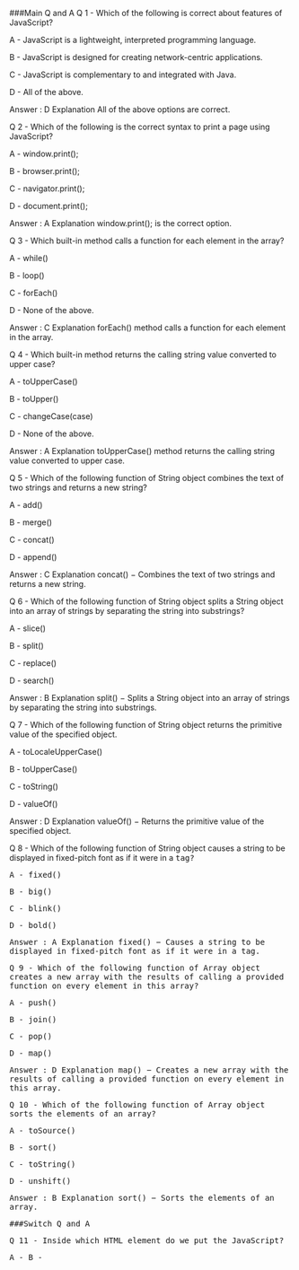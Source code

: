 ###Main Q and A
Q 1 - Which of the following is correct about features of JavaScript?

A - JavaScript is a lightweight, interpreted programming language.

B - JavaScript is designed for creating network-centric applications.

C - JavaScript is complementary to and integrated with Java.

D - All of the above.

Answer : D
Explanation
All of the above options are correct.

Q 2 - Which of the following is the correct syntax to print a page using JavaScript?

A - window.print();

B - browser.print();

C - navigator.print();

D - document.print();

Answer : A
Explanation
window.print(); is the correct option.

Q 3 - Which built-in method calls a function for each element in the array?

A - while()

B - loop()

C - forEach()

D - None of the above.

Answer : C
Explanation
forEach() method calls a function for each element in the array.

Q 4 - Which built-in method returns the calling string value converted to upper case?

A - toUpperCase()

B - toUpper()

C - changeCase(case)

D - None of the above.

Answer : A
Explanation
toUpperCase() method returns the calling string value converted to upper case.

Q 5 - Which of the following function of String object combines the text of two strings and returns a new string?

A - add()

B - merge()

C - concat()

D - append()


Answer : C
Explanation
concat() − Combines the text of two strings and returns a new string.

Q 6 - Which of the following function of String object splits a String object into an array of strings by separating the string into substrings?

A - slice()

B - split()

C - replace()

D - search()

Answer : B
Explanation
split() − Splits a String object into an array of strings by separating the string into substrings.

Q 7 - Which of the following function of String object returns the primitive value of the specified object.

A - toLocaleUpperCase()

B - toUpperCase()

C - toString()

D - valueOf()

Answer : D
Explanation
valueOf() − Returns the primitive value of the specified object.

Q 8 - Which of the following function of String object causes a string to be displayed in fixed-pitch font as if it were in a <tt> tag?

A - fixed()

B - big()

C - blink()

D - bold()

Answer : A
Explanation
fixed() − Causes a string to be displayed in fixed-pitch font as if it were in a <tt> tag.

Q 9 - Which of the following function of Array object creates a new array with the results of calling a provided function on every element in this array?

A - push()

B - join()

C - pop()

D - map()

Answer : D
Explanation
map() − Creates a new array with the results of calling a provided function on every element in this array.

Q 10 - Which of the following function of Array object sorts the elements of an array?

A - toSource()

B - sort()

C - toString()

D - unshift()

Answer : B
Explanation
sort() − Sorts the elements of an array.

###Switch Q and A

Q 11 - Inside which HTML element do we put the JavaScript?

 A - <javascript>
 B - <script>    
 C - <scripting>
 D - <js>

 Answer : B


Q 12 - What is the correct JavaScript syntax to change the content of the HTML element below?

<p id="demo">This is a demonstration.</p>

 A - document.getElement("p").innerHTML = "Hello World!";

 B - document.getElementById("demo").innerHTML = "Hello World!";

 C - document.getElementByName("p").innerHTML = "Hello World!";

 D - #demo.innerHTML = "Hello World!";

 Answer : B

Q 13 - What is the correct syntax for referring to an external script called "xxx.js"?

 A - <script name="xxx.js">

 B - <script src="xxx.js">

 C - <script href="xxx.js">

 Answer : B

Q 14 - The external JavaScript file must contain the <script> tag.

 A - False

 B - True

 Answer : A

Q 15 - How do you write "Hello World" in an alert box?

 A - msg("Hello World");

 B - alertBox("Hello World");

 C - alert("Hello World");

 D - msgBox("Hello World");

 Answer : C

Q 16 - How do you create a function in JavaScript?

 A - function = myFunction()

 B - function myFunction()

 C - function:myFunction()

 Answer : B

 Q 17 - How do you call a function named "myFunction"?

 A - call myFunction()

 B - myFunction()

 C - call function myFunction()

 Answer : B

Q 18 - How to write an IF statement in JavaScript?

 A - if i = 5

 B - if i == 5 then

 C - if i = 5 then

 D - if (i == 5)

 Answer : D

Q 19 - How to write an IF statement for executing some code if "i" is NOT equal to 5?

 A - if i =! 5 then

 B - if i <> 5

 C - if (i != 5)

 D - if (i <> 5)

 Answer : C

Q 20 - How does a WHILE loop start?

 A - while (i <= 10; i++)

 B - while (i <= 10)

 C - while i = 1 to 10

 Answer : B

 ## The Test
 The test contains 20 questions and there is no time limit.

 The test is a nice way to see how much you know, or don't know, about JavaScript.

 ##Count Your Score
 You will get 1 points for each correct answer. At the end of the Quiz, your total score will be displayed. Maximum score is 25 points.

 Start the Quiz!

 Marks Allocation

 A
 Marks:
 You're doing great.
 B
 Marks:
 C
 Marks:
 D
 Marks:
 It looks like you're in trouble.


                       <input type="checkbox" name="name" id="name" class="input-md form-control" placeholder="Name" maxlength="100">

                       <label>
                           <input type="checkbox" id="checkA" value="option1">A JavaScript is a lightweight, interpreted programming language.

                       </label>
